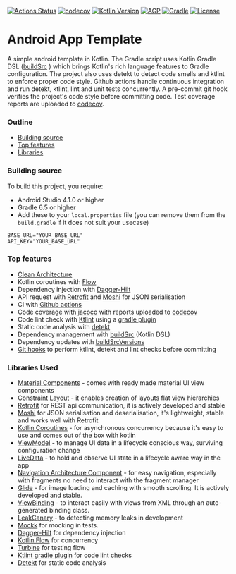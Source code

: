 [![Actions Status](https://github.com/KryptKode/AndroidAppTemplateKt/workflows/android/badge.svg)](https://github.com/KryptKode/AndroidAppTemplateKt/actions)
[![codecov](https://codecov.io/gh/KryptKode/AndroidAppTemplateKt/branch/master/graph/badge.svg?token=R1UHNXH1CZ)](https://codecov.io/gh/KryptKode/AndroidAppTemplateKt)
[![Kotlin Version](https://img.shields.io/badge/kotlin-1.4.21-blue.svg)](http://kotlinlang.org/)
[![AGP](https://img.shields.io/badge/AGP-4.1.0-blue)](https://developer.android.com/studio/releases/gradle-plugin)
[![Gradle](https://img.shields.io/badge/Gradle-6.5-blue)](https://gradle.org)
[![License](https://img.shields.io/badge/License-MIT-blue.svg)](http://www.apache.org/licenses/LICENSE-2.0)

# Android App Template

A simple android template in Kotlin.
The Gradle script uses Kotlin Gradle DSL ([buildSrc](https://gradle.org/kotlin/) )
which brings Kotlin's rich language features to Gradle configuration.
The project also uses detekt to detect code smells and ktlint to enforce proper code style.
Github actions handle continuous integration and run detekt, ktlint, lint and unit tests concurrently.
A pre-commit git hook verifies the project's code style before committing code.
Test coverage reports are uploaded to [codecov](https://codecov.io/gh/KryptKode/AndroidAppTemplateKt/).

### Outline

- [Building source](https://github.com/KryptKode/AndroidAppTemplateKt#building-source)
- [Top features](https://github.com/KryptKode/AndroidAppTemplateKt#top-features)
- [Libraries](https://github.com/KryptKode/AndroidAppTemplateKt#libraries)


### Building source

To build this project, you require:

- Android Studio 4.1.0  or higher
- Gradle 6.5 or higher
- Add these to your `local.properties` file (you can remove them from the `build.gradle` if it does not suit your usecase)
```
BASE_URL="YOUR_BASE_URL"
API_KEY="YOUR_BASE_URL"
```

### Top features

- [Clean Architecture](https://blog.cleancoder.com/uncle-bob/2012/08/13/the-clean-architecture.html)
- Kotlin coroutines with [Flow](https://kotlinlang.org/docs/reference/coroutines/flow.html)
- Dependency injection with [Dagger-Hilt](https://dagger.dev/hilt/)
- API request with [Retrofit](http://square.github.io/retrofit) and [Moshi](https://github.com/square/moshi) for JSON serialisation
- CI  with [Github actions](https://github.com/features/actions)
- Code coverage with [jacoco](https://github.com/vanniktech/gradle-android-junit-jacoco-plugin) with reports uploaded to [codecov](https://codecov.io/gh/KryptKode/AndroidAppTemplateKt/)
- Code lint check with [Ktlint](https://github.com/pinterest/ktlint) using a [gradle plugin](https://github.com/JLLeitschuh/ktlint-gradle)
- Static code analysis with [detekt](https://github.com/detekt/detekt)
- Dependency management with [buildSrc](https://gradle.org/kotlin/)  (Kotlin DSL)
- Dependency updates with [buildSrcVersions](https://jmfayard.github.io/refreshVersions/)
- [Git hooks](https://github.com/KryptKode/AndroidAppTemplateKt/tree/master/scripts/git-hooks) to perform ktlint, detekt and lint checks before committing


### Libraries Used

- [Material Components](https://github.com/material-components/material-components-android/) - comes with ready made material UI view components
- [Constraint Layout](https://developer.android.com/reference/android/support/constraint/ConstraintLayout) - it enables creation of layouts flat view hierarchies
- [Retrofit](http://square.github.io/retrofit) for REST api communication, it is actively developed and stable
- [Moshi](https://github.com/square/moshi) for JSON serialisation and deserialisation, it's lightweight, stable and works well with Retrofit
- [Kotlin Coroutines](https://kotlinlang.org/docs/reference/coroutines-overview.html) - for  asynchronous concurrency because it's easy to use and comes out of the box with kotlin
- [ViewModel](https://developer.android.com/topic/libraries/architecture/viewmodel) - to manage UI data in a lifecycle conscious way, surviving configuration change
- [LiveData](https://developer.android.com/topic/libraries/architecture/livedata) - to hold and observe UI state in a lifecycle aware way in the app
- [Navigation Architecture Component](https://developer.android.com/guide/navigation/navigation-getting-started) - for easy navigation, especially with fragments no need to interact with the fragment manager
- [Glide](https://github.com/bumptech/glide) - for image loading and caching with smooth scrolling. It is actively developed and stable.
- [ViewBinding](https://developer.android.com/topic/libraries/view-binding) - to interact easily with views from XML through an auto-generated binding class.
- [LeakCanary](https://square.github.io/leakcanary/getting_started/) - to detecting memory leaks in development
- [Mockk](https://github.com/mockk/mockk) for mocking in tests.
- [Dagger-Hilt](https://dagger.dev/hilt/) for dependency injection
- [Kotlin Flow](https://kotlinlang.org/docs/reference/coroutines/flow.html) for concurrency
- [Turbine](https://github.com/cashapp/turbine) for testing flow
- [Ktlint gradle plugin](https://github.com/JLLeitschuh/ktlint-gradle) for code lint checks
- [Detekt](https://github.com/detekt/detekt) for static code analysis



